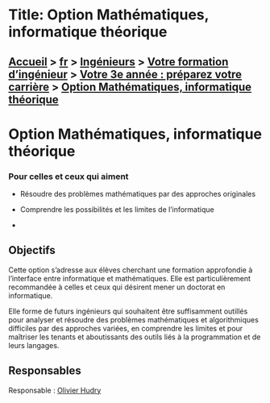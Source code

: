# Title: Option Mathématiques, informatique théorique

## [Accueil](https://www.telecom-paris.fr "https://www.telecom-paris.fr") > [fr](https://www.telecom-paris.fr/fr "fr") > [Ingénieurs](https://www.telecom-paris.fr/fr/ingenieur "Ingénieurs") > [Votre formation d’ingénieur](https://www.telecom-paris.fr/fr/ingenieur/formation "Votre formation d’ingénieur") > [Votre 3e année : préparez votre carrière](https://www.telecom-paris.fr/fr/ingenieur/formation/3e-annee-carriere "Votre 3e année : préparez votre carrière") > [Option Mathématiques, informatique théorique](https://www.telecom-paris.fr/fr/ingenieur/formation/3e-annee-carriere/mathematiques-informatique-theorique)

[](https://www.telecom-paris.fr/fr/accueil)

# Option Mathématiques, informatique théorique

### Pour celles et ceux qui aiment

  * Résoudre des problèmes mathématiques par des approches originales
  * Comprendre les possibilités et les limites de l’informatique

  * 

## Objectifs

Cette option s’adresse aux élèves cherchant une formation approfondie à
l’interface entre informatique et mathématiques. Elle est particulièrement
recommandée à celles et ceux qui désirent mener un doctorat en informatique.

Elle forme de futurs ingénieurs qui souhaitent être suffisamment outillés pour
analyser et résoudre des problèmes mathématiques et algorithmiques difficiles
par des approches variées, en comprendre les limites et pour maîtriser les
tenants et aboutissants des outils liés à la programmation et de leurs
langages.

## Responsables

Responsable : [Olivier Hudry](https://www.telecom-paris.fr/olivier-hudry)  

